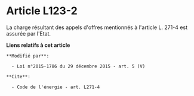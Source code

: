 # Article L123-2

La charge résultant des appels d'offres mentionnés à l'article L. 271-4 est assurée par l'Etat.

**Liens relatifs à cet article**

	**Modifié par**:

	  - Loi n°2015-1786 du 29 décembre 2015 - art. 5 (V)

	**Cite**:

	  - Code de l'énergie - art. L271-4
